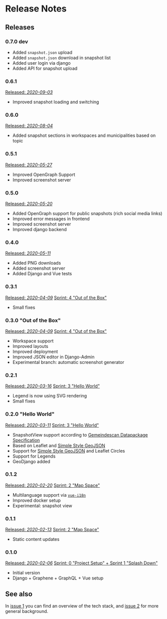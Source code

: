# Release Notes

## Releases

### 0.7.0 dev

- Added `snapshot.json` upload
- Added `snapshot.json` download in snapshot list
- Added user login via django
- Added API for snapshot upload

### 0.6.1
[Released: *2020-09-03*](https://bitbucket.org/cividi/gemeindescan-webui/commits/tag/0.6.1)

- Improved snapshot loading and switching

### 0.6.0
[Released: *2020-08-04*](https://bitbucket.org/cividi/gemeindescan-webui/commits/tag/0.6.0)

- Added snapshot sections in workspaces and municipalities based on topic

### 0.5.1
[Released: *2020-05-27*](https://bitbucket.org/cividi/gemeindescan-webui/commits/tag/0.5.1)

- Improved OpenGraph Support
- Improved screenshot server

### 0.5.0
[Released: *2020-05-20*](https://bitbucket.org/cividi/gemeindescan-webui/commits/tag/0.5.0)

- Added OpenGraph support for public snapshots (rich social media links)
- Improved error messages in frontend
- Improved screenshot server
- Improved django backend

### 0.4.0
[Released: *2020-05-11*](https://bitbucket.org/cividi/gemeindescan-webui/commits/tag/0.4.0)

- Added PNG downloads
- Added screenshot server
- Added Django and Vue tests

### 0.3.1
[Released: *2020-04-09*](https://bitbucket.org/cividi/gemeindescan-webui/commits/tag/0.3.1)
[Sprint: 4 "Out of the Box"](https://bitbucket.org/cividi/gemeindescan-webui/issues?milestone=SP+4%3A+Out+of+the+box)

- Small fixes

### 0.3.0 "Out of the Box"
[Released: *2020-04-09*](https://bitbucket.org/cividi/gemeindescan-webui/commits/tag/0.3.0)
[Sprint: 4 "Out of the Box"](https://bitbucket.org/cividi/gemeindescan-webui/issues?milestone=SP+4%3A+Out+of+the+box)

- Workspace support
- Improved layouts
- Improved deployment
- Improved JSON editor in Django-Admin
- Experimental branch: automatic screenshot generator

### 0.2.1
[Released: *2020-03-16*](https://bitbucket.org/cividi/gemeindescan-webui/commits/tag/0.2.1)
[Sprint: 3 "Hello World"](https://bitbucket.org/cividi/gemeindescan-webui/issues?milestone=SP+3%3A+Hello+world)

- Legend is now using SVG rendering
- Small fixes

### 0.2.0 "Hello World"
[Released: *2020-03-11*](https://bitbucket.org/cividi/gemeindescan-webui/commits/tag/0.2.0)
[Sprint: 3 "Hello World"](https://bitbucket.org/cividi/gemeindescan-webui/issues?milestone=SP+3%3A+Hello+world)

- SnapshotView support according to [Gemeindescan Datapackage Specification](https://bitbucket.org/cividi/gemeindescan-sample/)
- Based on Leaflet and [Simple Style GeoJSON](https://github.com/mapbox/simplestyle-spec)
- Support for [Simple Style GeoJSON](https://github.com/mapbox/simplestyle-spec) and Leaflet Circles
- Support for Legends
- GeoDjango added

### 0.1.2
[Released: *2020-02-20*](https://bitbucket.org/cividi/gemeindescan-webui/commits/tag/0.1.2)
[Sprint: 2 "Map Space"](https://bitbucket.org/cividi/gemeindescan-webui/issues?milestone=SP+2%3A+Map+space)

- Multilanguage support via [`vue-i18n`](https://github.com/kazupon/vue-i18n)
- Improved docker setup
- Experimental: snapshot view

### 0.1.1
[Released: *2020-02-13*](https://bitbucket.org/cividi/gemeindescan-webui/commits/tag/0.1.1)
[Sprint: 2 "Map Space"](https://bitbucket.org/cividi/gemeindescan-webui/issues?milestone=SP+2%3A+Map+space)

- Static content updates

### 0.1.0
[Released: *2020-02-06*](https://bitbucket.org/cividi/gemeindescan-webui/commits/tag/0.1.0)
[Sprint: 0 "Project Setup" + Sprint 1 "Splash Down"](https://bitbucket.org/cividi/gemeindescan-webui/issues?milestone=SP+1%3A+Splash+down&milestone=SP+0%3A+Project+setup)

- Initial version
- Django + Graphene + GraphQL + Vue setup

## See also

In [issue 1](https://bitbucket.org/cividi/gemeindescan-webui/issues/1) you can find an overview of the tech stack, and [issue 2](https://bitbucket.org/cividi/gemeindescan-webui/issues/1) for more general background.
